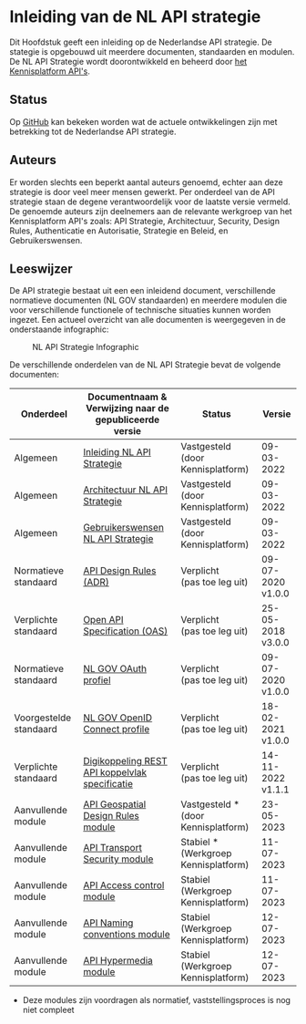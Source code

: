# Inleiding van de NL API strategie

Dit Hoofdstuk geeft een inleiding op de Nederlandse API strategie. De stategie is opgebouwd uit meerdere documenten, standaarden en modulen. De NL API Strategie wordt doorontwikkeld en beheerd door [het Kennisplatform API's](https://www.geonovum.nl/themas/kennisplatform-apis).

## Status 

Op [GitHub](https://github.com/geonovum/KP-APIs/issues) kan bekeken worden wat de actuele ontwikkelingen zijn met betrekking tot de Nederlandse API strategie. 

## Auteurs

Er worden slechts een beperkt aantal auteurs genoemd, echter aan deze strategie is door veel meer mensen gewerkt. Per onderdeel van de API strategie staan de degene verantwoordelijk voor de laatste versie vermeld.
De genoemde auteurs zijn deelnemers aan de relevante werkgroep van het Kennisplatform API's zoals: API Strategie, Architectuur, Security, Design Rules, Authenticatie en Autorisatie, Strategie en Beleid, en Gebruikerswensen.

## Leeswijzer

De API strategie bestaat uit een een inleidend document, verschillende normatieve documenten (NL GOV standaarden) en meerdere modulen die voor verschillende functionele of technische situaties kunnen worden ingezet. Een actueel overzicht van alle documenten is weergegeven in de onderstaande infographic:
<figure>
  <object data="https://geonovum.github.io/KP-APIs/media/API_infographic.svg" type="image/svg+xml" id="infographic"></object>
  <figcaption>NL API Strategie Infographic</figcaption>
</figure>

De verschillende onderdelen van de NL API Strategie bevat de volgende documenten:

| Onderdeel              | Documentnaam & </br> Verwijzing naar de gepubliceerde versie                                                     | Status                                    | Versie                  |
| ---------------------- | ---------------------------------------------------------------------------------------------------------------- | ----------------------------------------- | ----------------------- |
| Algemeen               | [Inleiding NL API Strategie](https://docs.geostandaarden.nl/api/API-Strategie/)         					        | Vastgesteld </br> (door Kennisplatform)   | 09-03-2022              |
| Algemeen               | [Architectuur NL API Strategie](https://docs.geostandaarden.nl/api/API-Strategie/Architectuur/)    		        | Vastgesteld </br> (door Kennisplatform)   | 09-03-2022              |
| Algemeen               | [Gebruikerswensen NL API Strategie](https://docs.geostandaarden.nl/api/API-Strategie/Gebruikerswensen/) 			| Vastgesteld </br> (door Kennisplatform)   | 09-03-2022              |
| Normatieve standaard   | [API Design Rules (ADR)](https://gitdocumentatie.logius.nl/publicatie/api/adr/)                                  | Verplicht </br> (pas toe leg uit)         | 09-07-2020 </br> v1.0.0 |
| Verplichte standaard   | [Open API Specification (OAS)](https://forumstandaardisatie.nl/open-standaarden/openapi-specification)           | Verplicht </br> (pas toe leg uit)         | 25-05-2018 </br> v3.0.0 |
| Normatieve standaard   | [NL GOV OAuth profiel](https://gitdocumentatie.logius.nl/publicatie/api/oauth/)                                  | Verplicht </br> (pas toe leg uit)         | 09-07-2020 </br> v1.0.0 |
| Voorgestelde standaard | [NL GOV OpenID Connect profile](https://logius.gitlab.io/oidc/)                                                  | Verplicht </br> (pas toe leg uit)         | 18-02-2021 </br> v1.0.0 |
| Verplichte standaard   | [Digikoppeling REST API koppelvlak specificatie](https://gitdocumentatie.logius.nl/publicatie/dk/restapi/)       | Verplicht </br> (pas toe leg uit)         | 14-11-2022 </br> v1.1.1 |
| Aanvullende module     | [API Geospatial Design Rules module](https://docs.geostandaarden.nl/api/API-Strategie-mod-geo/)                  | Vastgesteld * </br> (door Kennisplatform) | 23-05-2023              |
| Aanvullende module     | [API Transport Security module](https://docs.geostandaarden.nl/api/API-Strategie-mod-transport-security/) 	    | Stabiel * </br> (Werkgroep Kennisplatform)| 11-07-2023              |
| Aanvullende module     | [API Access control module](https://docs.geostandaarden.nl/api/API-Strategie-mod-access-control/)            	| Stabiel </br> (Werkgroep Kennisplatform)  | 11-07-2023              |
| Aanvullende module     | [API Naming conventions module](https://docs.geostandaarden.nl/api/API-Strategie-mod-naming-conventions/)    	| Stabiel </br> (Werkgroep Kennisplatform)  | 12-07-2023              |
| Aanvullende module     | [API Hypermedia module](https://docs.geostandaarden.nl/api/API-Strategie-mod-hypermedia/)                    	| Stabiel </br> (Werkgroep Kennisplatform)  | 12-07-2023              |

* Deze modules zijn voordragen als normatief, vaststellingsproces is nog niet compleet